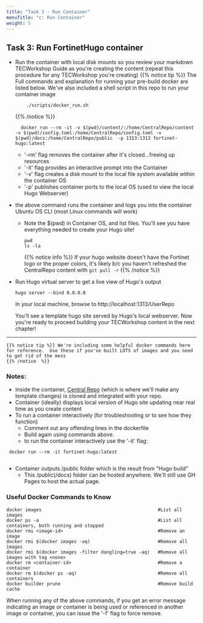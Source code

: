 ```yaml
---
title: "Task 3 - Run Container"
menuTitle: "c: Run Container"
weight: 5
---
```


## Task 3: Run FortinetHugo container 


- Run the container with local disk mounts so you review your markdown TECWorkshop Guide as you're creating the content (repeat this procedure for any TECWorkshop you're creating) 
    {{% notice tip %}} The Full commands and explanation for running your pre-build docker are listed below.  We've also included a shell script in this repo to run your container image 
    ```
        ./scripts/docker_run.sh
    ```
    {{% /notice  %}}

    ```shell
      docker run --rm -it -v $(pwd)/content/:/home/CentralRepo/content -v $(pwd)/config.toml:/home/CentralRepo/config.toml -v $(pwd)/docs:/home/CentralRepo/public  -p 1313:1313 fortinet-hugo:latest
    ```
     - '-rm' flag removes the container after it's closed...freeing up resources
     - '-it' flag provides an interactive prompt into the Container
     - '-v' flag creates a disk mount to the local file system available within the container OS
     - '-p' publishes container ports to the local OS (used to view the local Hugo Webserver)
      
- the above command runs the container and logs you into the container Ubuntu OS CLI (most Linux commands will work)
  - Note the $(pwd) in Container OS, and list files.  You'll see you have everything needed to create your Hugo site! 
  
    ```shell
    pwd
    ls -la 
    ```
    {{% notice info %}} If your hugo website doesn't have the Fortinet logo or the proper colors, it's likely b/c you haven't refreshed the CentralRepo content with 
      ``` git pull -r ```
    {{% /notice %}}

- Run Hugo virtual server to get a live view of Hugo's output 

  ```
  hugo server --bind 0.0.0.0
  ```
  In your local machine, browse to http://localhost:1313/UserRepo

  You'll see a template hugo site served by Hugo's local webserver.  Now you're ready to proceed building your TECWorkshop content in the next chapter!


---
    {{% notice tip %}} We're including some helpful docker commands here for reference.  Use these if you've built LOTS of images and you need to get rid of the mess
    {{% /notice  %}}



### Notes:
- Inside the container, [Central Repo]("https://github.com/FortinetCloudCSE/CentralRepo") (which is where we'll make any template changes) is cloned and integrated with your repo.
- Container (ideally) displays local version of Hugo site updating near real time as you create content
- To run a container interactively (for troubleshooting or to see how they function)
  - Comment out any offending lines in the dockerfile
  - Build again using commands above.
  - to run the container interactively use the '-it' flag:

```shell
 docker run --rm -it fortinet-hugo:latest
   
  ```

- Container outputs /public folder which is the result from "Hugo build"
  - This /public(/docs) folder can be hosted anywhere.  We'll still use GH Pages to host the actual page.

### Useful Docker Commands to Know
```
docker images                                           #List all images
docker ps -a                                            #List all containers, both running and stopped
docker rmi <image-id>                                   #Remove an image
docker rmi $(docker images -aq)                         #Remove all images
docker rmi $(docker images -filter dangling=true -aq)   #Remove all images with tag <none>
docker rm <container-id>                                #Remove a container
docker rm $(docker ps -aq)                              #Remove all containers
docker builder prune                                    #Remove build cache
```
When running any of the above commands, if you get an error message indicating an image or container is being used or referenced in another image or container, you can issue the '-f' flag to force remove.

